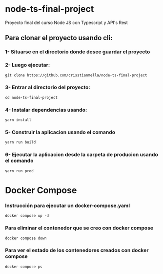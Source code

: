 # node-ts-final-project
Proyecto final del curso Node JS con Typescript y API's Rest

## Para clonar el proyecto usando cli:

### 1- Situarse en el directorio donde desee guardar el proyecto

### 2- Luego ejecutar:
```
git clone https://github.com/crisstianmella/node-ts-final-project
```
### 3- Entrar al directorio del proyecto: 
```
cd node-ts-final-project
```
### 4- Instalar dependencias usando:  
```
yarn install
```
### 5- Construir la aplicacion usando el comando 
```
yarn run build
```
### 6- Ejecutar la aplicacion desde la carpeta de producion usando el comando 
```
yarn run prod
```
# Docker Compose

### Instrucción para ejecutar un docker-compose.yaml

```
docker compose up -d
```

### Para eliminar el contenedor que se creo con docker compose

```
docker compose down
```

### Para ver el estado de los contenedores creados con docker compose

```
docker compose ps
```




